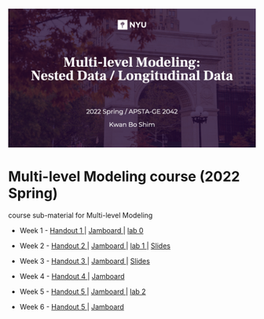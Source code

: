 ![main](main1.png)

# Multi-level Modeling course (2022 Spring)
course sub-material for Multi-level Modeling

  - Week 1 - [ Handout 1 ](https://brightspace.nyu.edu/content/enforced/186015-SP22_APSTA-GE_2042_7W2_001/MLMSp22handout1.pdf)  | [ Jamboard ](https://jamboard.google.com/d/1gV2_v10hDhzzeKTVrXwSJ8rLKIuWNQDnieDE4W5hQTI/viewer) | [ lab 0 ](https://apsta.shinyapps.io/MLM-Sim/)

  - Week 2 - [ Handout 2 ](https://brightspace.nyu.edu/content/enforced/186015-SP22_APSTA-GE_2042_7W2_001/MLMSp22handout2.pdf)  | [ Jamboard ](https://jamboard.google.com/d/1NVRXMLLXT-yPgIAkvQbYzpj16NZL_MaWEZoMt9mITrQ/viewer) | [ lab 1 ](https://apsta.shinyapps.io/MLM-MLE/) | [ Slides ](https://brightspace.nyu.edu/content/enforced/186015-SP22_APSTA-GE_2042_7W2_001/w2_office_hours.pdf)

  - Week 3 - [ Handout 3 ](https://brightspace.nyu.edu/content/enforced/186015-SP22_APSTA-GE_2042_7W2_001/MLMSp22handout3.pdf)  | [ Jamboard ](https://jamboard.google.com/d/1NVRXMLLXT-yPgIAkvQbYzpj16NZL_MaWEZoMt9mITrQ/viewer) | [ Slides ](https://brightspace.nyu.edu/content/enforced/186015-SP22_APSTA-GE_2042_7W2_001/w3_office_hours.pdf)
  
  - Week 4 - [ Handout 4 ](https://brightspace.nyu.edu/content/enforced/186015-SP22_APSTA-GE_2042_7W2_001/MLMSp22handout4.pdf) | [ Jamboard ](https://jamboard.google.com/d/1NVRXMLLXT-yPgIAkvQbYzpj16NZL_MaWEZoMt9mITrQ/viewer) 
  
  - Week 5 - [ Handout 5 ](https://brightspace.nyu.edu/content/enforced/186015-SP22_APSTA-GE_2042_7W2_001/MLMSp22handout5.pdf) | [ Jamboard ](https://jamboard.google.com/d/1NVRXMLLXT-yPgIAkvQbYzpj16NZL_MaWEZoMt9mITrQ/viewer) | [ lab 2 ](https://apsta.shinyapps.io/MLM-Centering/)
  
  - Week 6 - [ Handout 5 ](https://brightspace.nyu.edu/content/enforced/186015-SP22_APSTA-GE_2042_7W2_001/MLMSp22handout6.pdf) | [ Jamboard ](https://jamboard.google.com/d/1NVRXMLLXT-yPgIAkvQbYzpj16NZL_MaWEZoMt9mITrQ/viewer)

